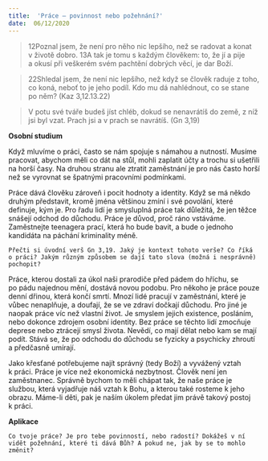 ```yaml
---
title:  'Práce – povinnost nebo požehnání?'
date:  06/12/2020
---
```


> <p></p>
> 12Poznal jsem, že není pro něho nic lepšího, než se radovat a konat v životě dobro. 13A tak je tomu s každým člověkem: to, že jí a pije a okusí při veškerém svém pachtění dobrých věcí, je dar Boží.

> <p></p>
> 22Shledal jsem, že není nic lepšího, než když se člověk raduje z toho, co koná, neboť to je jeho podíl. Kdo mu dá nahlédnout, co se stane po něm? (Kaz 3,12.13.22)

> <p></p>
> V potu své tváře budeš jíst chléb, dokud se nenavrátíš do země, z níž jsi byl vzat. Prach jsi a v prach se navrátíš. (Gn 3,19)

**Osobní studium**

Když mluvíme o práci, často se nám spojuje s námahou a nutností. Musíme pracovat, abychom měli co dát na stůl, mohli zaplatit účty a trochu si ušetřili na horší časy. Na druhou stranu ale ztratit zaměstnání je pro nás často horší než se vyrovnat se špatnými pracovními podmínkami.

Práce dává člověku zároveň i pocit hodnoty a identity. Když se má někdo druhým představit, kromě jména většinou zmíní i své povolání, které definuje, kým je. Pro řadu lidí je smysluplná práce tak důležitá, že jen těžce snášejí odchod do důchodu. Práce je důvod, proč ráno vstáváme. Zaměstnejte teenagera prací, která ho bude bavit, a bude o jednoho kandidáta na páchání kriminality méně.

`Přečti si úvodní verš Gn 3,19. Jaký je kontext tohoto verše? Co říká o práci? Jakým různým způsobem se dají tato slova (možná i nesprávně) pochopit?`

Práce, kterou dostali za úkol naši prarodiče před pádem do hříchu, se po pádu najednou mění, dostává novou podobu. Pro někoho je práce pouze denní dřinou, která končí smrtí. Mnozí lidé pracují v zaměstnání, které je vůbec nenaplňuje, a doufají, že se ve zdraví dočkají důchodu. Pro jiné je naopak práce víc než vlastní život. Je smyslem jejich existence, posláním, nebo dokonce zdrojem osobní identity. Bez práce se těchto lidí zmocňuje deprese nebo ztrácejí smysl života. Nevědí, co mají dělat nebo kam se mají podít. Stává se, že po odchodu do důchodu se fyzicky a psychicky zhroutí a předčasně umírají.

Jako křesťané potřebujeme najít správný (tedy Boží) a vyvážený vztah k práci. Práce je více než ekonomická nezbytnost. Člověk není jen zaměstnanec. Správně bychom to měli chápat tak, že naše práce je službou, která vyjadřuje náš vztah k Bohu, a kterou také rosteme k jeho obrazu. Máme-li děti, pak je naším úkolem předat jim právě takový postoj k práci.

**Aplikace**

`Co tvoje práce? Je pro tebe povinností, nebo radostí? Dokážeš v ní vidět požehnání, které ti dává Bůh? A pokud ne, jak by se to mohlo změnit?`